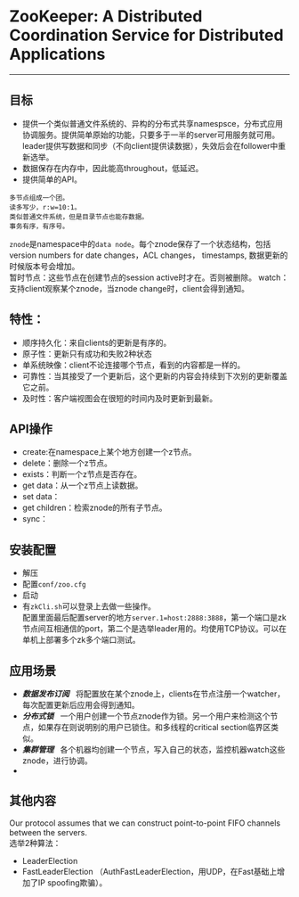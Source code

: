 # ZooKeeper: A Distributed Coordination Service for Distributed Applications
---
## 目标
* 提供一个类似普通文件系统的、异构的分布式共享namespsce，分布式应用协调服务。提供简单原始的功能，只要多于一半的server可用服务就可用。leader提供写数据和同步（不向client提供读数据），失效后会在follower中重新选举。
* 数据保存在内存中，因此能高throughout，低延迟。
* 提供简单的API。

```
多节点组成一个团。
读多写少，r:w=10:1。
类似普通文件系统，但是目录节点也能存数据。
事务有序，有序号。
```
`znode`是namespace中的`data node`。每个znode保存了一个状态结构，包括version numbers for date changes，ACL changes， timestamps, 数据更新的时候版本号会增加。  
暂时节点：这些节点在创建节点的session active时才在。否则被删除。
watch：支持client观察某个znode，当znode change时，client会得到通知。
## 特性：
* 顺序持久化：来自clients的更新是有序的。
* 原子性：更新只有成功和失败2种状态
* 单系统映像：client不论连接哪个节点，看到的内容都是一样的。
* 可靠性：当其接受了一个更新后，这个更新的内容会持续到下次别的更新覆盖它之前。
* 及时性：客户端视图会在很短的时间内及时更新到最新。
## API操作
* create:在namespace上某个地方创建一个z节点。
* delete：删除一个z节点。
* exists：判断一个z节点是否存在。
* get data：从一个z节点上读数据。
* set data：
* get children：检索znode的所有子节点。
* sync：

## 安装配置
* 解压
* 配置`conf/zoo.cfg`
* 启动
* 有`zkCli.sh`可以登录上去做一些操作。  
配置里面最后配置server的地方`server.1=host:2888:3888`，第一个端口是zk节点间互相通信的port，第二个是选举leader用的。均使用TCP协议。可以在单机上部署多个zk多个端口测试。
## 应用场景
* ___数据发布订阅___ &nbsp;&nbsp;将配置放在某个znode上，clients在节点注册一个watcher，每次配置更新后应用会得到通知。
* ___分布式锁___ &nbsp;&nbsp;一个用户创建一个节点znode作为锁。另一个用户来检测这个节点，如果存在则说明别的用户已锁住。和多线程的critical section临界区类似。
* ___集群管理___ &nbsp;&nbsp;各个机器均创建一个节点，写入自己的状态，监控机器watch这些znode，进行协调。
* 
## 其他内容
Our protocol assumes that we can construct point-to-point FIFO channels between the servers.   
选举2种算法：
* LeaderElection
* FastLeaderElection （AuthFastLeaderElection，用UDP，在Fast基础上增加了IP spoofing欺骗）。
